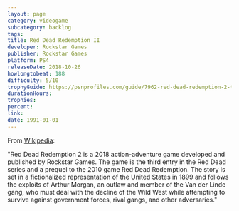 ```yaml
---
layout: page
category: videogame
subcategory: backlog
tags:
title: Red Dead Redemption II
developer: Rockstar Games
publisher: Rockstar Games
platform: PS4
releaseDate: 2018-10-26
howlongtobeat: 188
difficulty: 5/10
trophyGuide: https://psnprofiles.com/guide/7962-red-dead-redemption-2-trophy-guide
durationHours:
trophies:
percent:
link:
date: 1991-01-01
---
```


From [Wikipedia](https://en.wikipedia.org/wiki/Red_Dead_Redemption_2):

"Red Dead Redemption 2 is a 2018 action-adventure game developed and published by Rockstar Games. The game is the third entry in the Red Dead series and a prequel to the 2010 game Red Dead Redemption. The story is set in a fictionalized representation of the United States in 1899 and follows the exploits of Arthur Morgan, an outlaw and member of the Van der Linde gang, who must deal with the decline of the Wild West while attempting to survive against government forces, rival gangs, and other adversaries."
